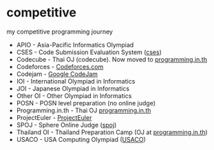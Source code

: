 # competitive
my competitive programming journey

- APIO - Asia-Pacific Informatics Olympiad
- CSES - Code Submission Evaluation System ([cses](https://cses.fi))
- Codecube - Thai OJ (codecube). Now moved to [programming.in.th](https://beta.programming.in.th)
- Codeforces - [Codeforces.com](https://Codeforces.com)
- Codejam - [Google CodeJam](https://codingcompetitions.withgoogle.com/codejam)
- IOI - International Olympiad in Informatics
- JOI - Japanese Olympiad in Informatics
- Other OI - Other Olympiad in Informatics
- POSN - POSN level preparation (no online judge)
- Programming.in.th - Thai OJ [programming.in.th](https://programming.in.th)
- ProjectEuler - [ProjectEuler](https://projecteuler.net)
- SPOJ - Sphere Online Judge ([spoj](https://spoj.com))
- Thailand OI - Thailand Preparation Camp (OJ at [programming.in.th](https://beta.programming.in.th))
- USACO - USA Computing Olympiad ([USACO](http://usaco.org))
